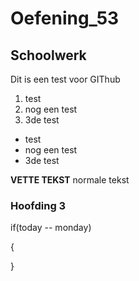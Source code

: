 # Oefening_53
## Schoolwerk

Dit is een test voor GIThub

1. test
2. nog een test
3. 3de test

* test
* nog een test
* 3de test

**VETTE TEKST**
normale tekst

### Hoofding 3

if(today -- monday)

{

}

